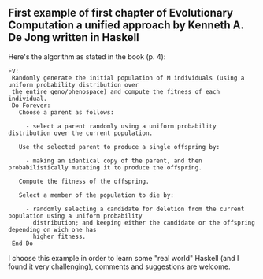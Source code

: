 ## First example of first chapter of **Evolutionary Computation a unified approach** by Kenneth A. De Jong written in Haskell

Here's the algorithm as stated in the book (p. 4):

```
EV:
 Randomly generate the initial population of M individuals (using a uniform probability distribution over
 the entire geno/phenospace) and compute the fitness of each individual.
 Do Forever:
   Choose a parent as follows:

     - select a parent randomly using a uniform probability distribution over the current population.

   Use the selected parent to produce a single offspring by:
     
     - making an identical copy of the parent, and then probabilistically mutating it to produce the offspring.

   Compute the fitness of the offspring.

   Select a member of the population to die by:

     - randomly selecting a candidate for deletion from the current population using a uniform probability
       distribution; and keeping either the candidate or the offspring depending on wich one has
       higher fitness.
 End Do
```

I choose this example in order to learn some "real world" Haskell (and I found it very challenging), comments and suggestions are welcome.
